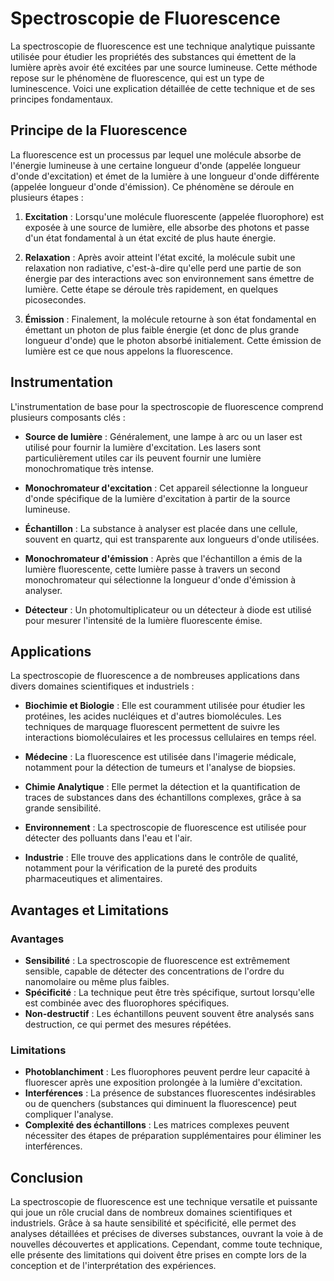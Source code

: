 # Spectroscopie de Fluorescence

La spectroscopie de fluorescence est une technique analytique puissante utilisée pour étudier les propriétés des substances qui émettent de la lumière après avoir été excitées par une source lumineuse. Cette méthode repose sur le phénomène de fluorescence, qui est un type de luminescence. Voici une explication détaillée de cette technique et de ses principes fondamentaux.

## Principe de la Fluorescence

La fluorescence est un processus par lequel une molécule absorbe de l'énergie lumineuse à une certaine longueur d'onde (appelée longueur d'onde d'excitation) et émet de la lumière à une longueur d'onde différente (appelée longueur d'onde d'émission). Ce phénomène se déroule en plusieurs étapes :

1. **Excitation** : Lorsqu'une molécule fluorescente (appelée fluorophore) est exposée à une source de lumière, elle absorbe des photons et passe d'un état fondamental à un état excité de plus haute énergie.
   
2. **Relaxation** : Après avoir atteint l'état excité, la molécule subit une relaxation non radiative, c'est-à-dire qu'elle perd une partie de son énergie par des interactions avec son environnement sans émettre de lumière. Cette étape se déroule très rapidement, en quelques picosecondes.

3. **Émission** : Finalement, la molécule retourne à son état fondamental en émettant un photon de plus faible énergie (et donc de plus grande longueur d'onde) que le photon absorbé initialement. Cette émission de lumière est ce que nous appelons la fluorescence.

## Instrumentation

L'instrumentation de base pour la spectroscopie de fluorescence comprend plusieurs composants clés :

- **Source de lumière** : Généralement, une lampe à arc ou un laser est utilisé pour fournir la lumière d'excitation. Les lasers sont particulièrement utiles car ils peuvent fournir une lumière monochromatique très intense.

- **Monochromateur d'excitation** : Cet appareil sélectionne la longueur d'onde spécifique de la lumière d'excitation à partir de la source lumineuse.

- **Échantillon** : La substance à analyser est placée dans une cellule, souvent en quartz, qui est transparente aux longueurs d'onde utilisées.

- **Monochromateur d'émission** : Après que l'échantillon a émis de la lumière fluorescente, cette lumière passe à travers un second monochromateur qui sélectionne la longueur d'onde d'émission à analyser.

- **Détecteur** : Un photomultiplicateur ou un détecteur à diode est utilisé pour mesurer l'intensité de la lumière fluorescente émise.

## Applications

La spectroscopie de fluorescence a de nombreuses applications dans divers domaines scientifiques et industriels :

- **Biochimie et Biologie** : Elle est couramment utilisée pour étudier les protéines, les acides nucléiques et d'autres biomolécules. Les techniques de marquage fluorescent permettent de suivre les interactions biomoléculaires et les processus cellulaires en temps réel.

- **Médecine** : La fluorescence est utilisée dans l'imagerie médicale, notamment pour la détection de tumeurs et l'analyse de biopsies.

- **Chimie Analytique** : Elle permet la détection et la quantification de traces de substances dans des échantillons complexes, grâce à sa grande sensibilité.

- **Environnement** : La spectroscopie de fluorescence est utilisée pour détecter des polluants dans l'eau et l'air.

- **Industrie** : Elle trouve des applications dans le contrôle de qualité, notamment pour la vérification de la pureté des produits pharmaceutiques et alimentaires.

## Avantages et Limitations

### Avantages

- **Sensibilité** : La spectroscopie de fluorescence est extrêmement sensible, capable de détecter des concentrations de l'ordre du nanomolaire ou même plus faibles.
- **Spécificité** : La technique peut être très spécifique, surtout lorsqu'elle est combinée avec des fluorophores spécifiques.
- **Non-destructif** : Les échantillons peuvent souvent être analysés sans destruction, ce qui permet des mesures répétées.

### Limitations

- **Photoblanchiment** : Les fluorophores peuvent perdre leur capacité à fluorescer après une exposition prolongée à la lumière d'excitation.
- **Interférences** : La présence de substances fluorescentes indésirables ou de quenchers (substances qui diminuent la fluorescence) peut compliquer l'analyse.
- **Complexité des échantillons** : Les matrices complexes peuvent nécessiter des étapes de préparation supplémentaires pour éliminer les interférences.

## Conclusion

La spectroscopie de fluorescence est une technique versatile et puissante qui joue un rôle crucial dans de nombreux domaines scientifiques et industriels. Grâce à sa haute sensibilité et spécificité, elle permet des analyses détaillées et précises de diverses substances, ouvrant la voie à de nouvelles découvertes et applications. Cependant, comme toute technique, elle présente des limitations qui doivent être prises en compte lors de la conception et de l'interprétation des expériences.